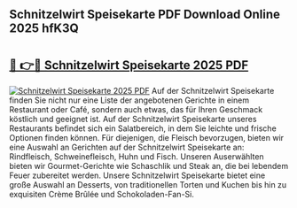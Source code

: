 ## Schnitzelwirt Speisekarte PDF Download Online 2025 hfK3Q

# <h2><a href="http://gcdtckg.nevu.top/?p=Schnitzelwirt+Speisekarte">🔗 👉🔴 Schnitzelwirt Speisekarte 2025 PDF</a></h2>

[![Schnitzelwirt Speisekarte 2025 PDF](https://i.imgur.com/dBaPXMq.png)](http://gcdtckg.nevu.top/?p=Schnitzelwirt+Speisekarte)
Auf der Schnitzelwirt Speisekarte finden Sie nicht nur eine Liste der angebotenen Gerichte in einem Restaurant oder Café, sondern auch etwas, das für Ihren Geschmack köstlich und geeignet ist. Auf der Schnitzelwirt Speisekarte unseres Restaurants befindet sich ein Salatbereich, in dem Sie leichte und frische Optionen finden können. Für diejenigen, die Fleisch bevorzugen, bieten wir eine Auswahl an Gerichten auf der Schnitzelwirt Speisekarte an: Rindfleisch, Schweinefleisch, Huhn und Fisch. Unseren Auserwählten bieten wir Gourmet-Gerichte wie Schaschlik und Steak an, die bei lebendem Feuer zubereitet werden. Unsere Schnitzelwirt Speisekarte bietet eine große Auswahl an Desserts, von traditionellen Torten und Kuchen bis hin zu exquisiten Crème Brûlée und Schokoladen-Fan-Si.
